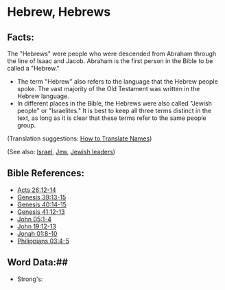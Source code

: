 # Hebrew, Hebrews #

## Facts: ##

The "Hebrews" were people who were descended from Abraham through the line of Isaac and Jacob. Abraham is the first person in the Bible to be called a "Hebrew."

* The term "Hebrew" also refers to the language that the Hebrew people spoke. The vast majority of the Old Testament was written in the Hebrew language.
* In different places in the Bible, the Hebrews were also called "Jewish people" or "Israelites." It is best to keep all three terms distinct in the text, as long as it is clear that these terms refer to the same people group.

(Translation suggestions: [How to Translate Names](rc://en/ta/man/translate/translate-names))

(See also: [Israel](../other/israel.md), [Jew](../other/jew.md), [Jewish leaders](../other/jewishleaders.md))

## Bible References: ##

* [Acts 26:12-14](rc://en/tn/help/act/26/12)
* [Genesis 39:13-15](rc://en/tn/help/gen/39/13)
* [Genesis 40:14-15](rc://en/tn/help/gen/40/14)
* [Genesis 41:12-13](rc://en/tn/help/gen/41/12)
* [John 05:1-4](rc://en/tn/help/jhn/05/01)
* [John 19:12-13](rc://en/tn/help/jhn/19/12)
* [Jonah 01:8-10](rc://en/tn/help/jon/01/08)
* [Philippians 03:4-5](rc://en/tn/help/php/03/04)


## Word Data:##

* Strong's: 

